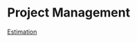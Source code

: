 # Project Management

[Estimation](Project%20Management%20b119a8bea6cf49f2baa6dbca3a3c7dd9/Estimation%20f03638c67e6a4777b61343b1e8b223a2.md)
